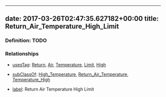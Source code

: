 
---
date: 2017-03-26T02:47:35.627182+00:00
title: Return_Air_Temperature_High_Limit
---
### Definition: TODO

### Relationships

* [usesTag](https://brickschema.org/schema/1.0/BrickFrame#usesTag): [Return](https://brickschema.org/schema/1.0/BrickTag#Return), [Air](https://brickschema.org/schema/1.0/BrickTag#Air), [Temperature](https://brickschema.org/schema/1.0/BrickTag#Temperature), [Limit](https://brickschema.org/schema/1.0/BrickTag#Limit), [High](https://brickschema.org/schema/1.0/BrickTag#High)

* [subClassOf](http://www.w3.org/2000/01/rdf-schema#subClassOf): [High_Temperature](https://brickschema.org/schema/1.0/Brick#High_Temperature), [Return_Air_Temperature](https://brickschema.org/schema/1.0/Brick#Return_Air_Temperature), [Temperature_High](https://brickschema.org/schema/1.0/Brick#Temperature_High)

* [label](http://www.w3.org/2000/01/rdf-schema#label): Return Air Temperature High Limit
